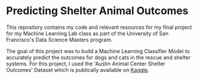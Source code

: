 # Predicting Shelter Animal Outcomes

This repository contains my code and relevant resources for my final project for my Machine Learning Lab class as part of the University of San Francisco's Data Science Masters program. 

The goal of this project was to build a Machine Learning Classifier Model to accurately predict the outcomes for dogs and cats in the rescue and shelter systems.  For this project, I used the 'Austin Animal Center Shelter Outcomes' Dataset which is publically available on [Kaggle](https://www.kaggle.com/aaronschlegel/austin-animal-center-shelter-outcomes-and).
